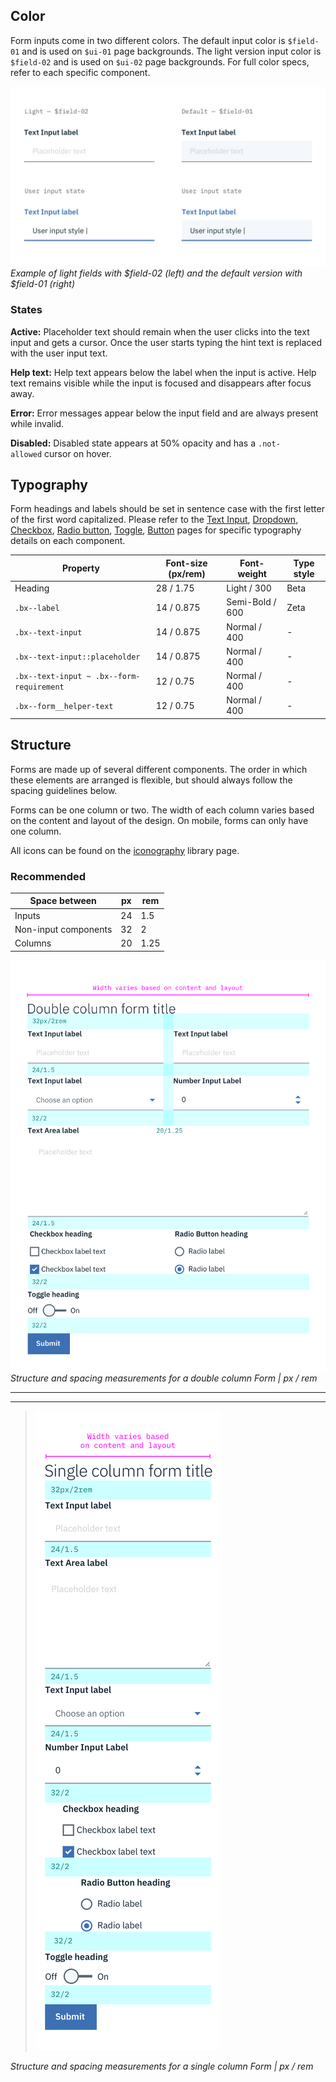 ## Color

Form inputs come in two different colors. The default input color is `$field-01` and is used on `$ui-01` page backgrounds. The light version input color is `$field-02` and is used on `$ui-02` page backgrounds. For full color specs, refer to each specific component.

![Example of form fields in the two colors](images/form-style-3.png)
_Example of light fields with $field-02 (left) and the default version with $field-01 (right)_

### States

**Active:** Placeholder text should remain when the user clicks into the text input and gets a cursor. Once the user starts typing the hint text is replaced with the user input text.

**Help text:** Help text appears below the label when the input is active. Help text remains visible while the input is focused and disappears after focus away.

**Error:** Error messages appear below the input field and are always present while invalid.

**Disabled:** Disabled state appears at 50% opacity and has a `.not-allowed` cursor on hover.


## Typography

Form headings and labels should be set in sentence case with the first letter of the first word capitalized. Please refer to the [Text Input](/components/text-input), [Dropdown](/components/dropdown), [Checkbox](/components/checkbox), [Radio button](/components/radio-button), [Toggle](/component/toggle), [Button](/component/button) pages for specific typography details on each component.

| Property                                  | Font-size (px/rem)| Font-weight    | Type style |
|-------------------------------------------|-------------------|----------------|------------|
| Heading                                   | 28 / 1.75         | Light / 300    | Beta       |
| `.bx--label`                              | 14 / 0.875        | Semi-Bold / 600| Zeta       |
| `.bx--text-input`                         | 14 / 0.875        | Normal / 400   | -          |
| `.bx--text-input::placeholder`            | 14 / 0.875        | Normal / 400   | -          |
| `.bx--text-input ~ .bx--form-requirement` | 12 / 0.75         | Normal / 400   | -          |
| `.bx--form__helper-text`                  | 12 / 0.75         | Normal / 400   | -          |


## Structure

Forms are made up of several different components. The order in which these elements are arranged is flexible, but should always follow the spacing guidelines below.

Forms can be one column or two. The width of each column varies based on the content and layout of the design. On mobile, forms can only have one column.

All icons can be found on the [iconography](/style/iconography/library) library page.


### Recommended

| Space between        | px | rem  |
|----------------------|----|------|
| Inputs               | 24 | 1.5  |
| Non-input components | 32 | 2    |
| Columns              | 20 | 1.25 |



![Structure and spacing measurements for a double column form ](images/form-style-2.png)
_Structure and spacing measurements for a double column Form | px / rem_

---
***
> ![Structure and spacing measurements for a single column form](images/form-style-1.png)

_Structure and spacing measurements for a single column Form | px / rem_
